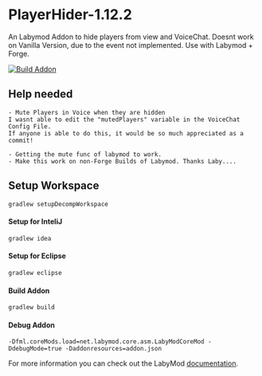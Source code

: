 # PlayerHider-1.12.2

An Labymod Addon to hide players from view and VoiceChat.
Doesnt work on Vanilla Version, due to the event not implemented. Use with Labymod + Forge.

[![Build Addon](https://github.com/PrincessAkira/PlayerHider-1.8/actions/workflows/release.yml/badge.svg)](https://github.com/PrincessAkira/PlayerHider-1.8/actions/workflows/release.yml)

## Help needed

```
- Mute Players in Voice when they are hidden
I wasnt able to edit the "mutedPlayers" variable in the VoiceChat Config File.
If anyone is able to do this, it would be so much appreciated as a commit!
```

```
- Getting the mute func of labymod to work.
- Make this work on non-Forge Builds of Labymod. Thanks Laby....
```

## Setup Workspace

```
gradlew setupDecompWorkspace 
```

#### Setup for InteliJ

```
gradlew idea
```

#### Setup for Eclipse

```
gradlew eclipse
```

#### Build Addon

```
gradlew build 
```

#### Debug Addon

```
-Dfml.coreMods.load=net.labymod.core.asm.LabyModCoreMod -DdebugMode=true -Daddonresources=addon.json
```

For more information you can check out the
LabyMod [documentation](https://docs.labymod.net/pages/create-addons/introduction/).
